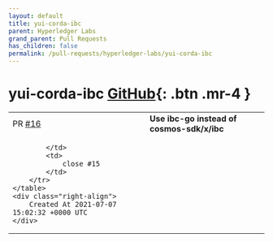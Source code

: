 ```yaml
---
layout: default
title: yui-corda-ibc
parent: Hyperledger Labs
grand_parent: Pull Requests
has_children: false
permalink: /pull-requests/hyperledger-labs/yui-corda-ibc
---
```


# yui-corda-ibc <span class="fs-3 right-align">[GitHub](https://github.com/hyperledger-labs/yui-corda-ibc){: .btn .mr-4 }</span>


<div>
    <table>
        <tr>
            <td>
                PR <a href="https://github.com/hyperledger-labs/yui-corda-ibc/pull/16" class=".btn">#16</a>
            </td>
            <td>
                <b>
                    Use ibc-go instead of cosmos-sdk/x/ibc
                </b>
            </td>
        </tr>
        <tr>
            <td>
                
            </td>
            <td>
                close #15 
            </td>
        </tr>
    </table>
    <div class="right-align">
        Created At 2021-07-07 15:02:32 +0000 UTC
    </div>
</div>

